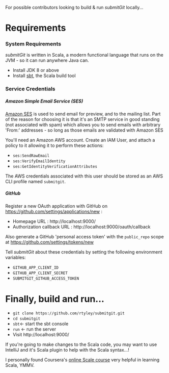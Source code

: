 For possible contributors looking to build & run _submitGit_ locally...

# Requirements

### System Requirements

_submitGit_ is written in Scala, a modern functional language that runs on the JVM - so it
can run anywhere Java can.

* Install JDK 8 or above
* Install [sbt](http://www.scala-sbt.org/release/tutorial/Setup.html), the Scala build tool

### Service Credentials

##### Amazon Simple Email Service (SES)

[Amazon SES](http://docs.aws.amazon.com/ses/latest/DeveloperGuide/Welcome.html) is used to
send email for preview, and to the mailing list. Part of the reason for choosing it
is that it's an SMTP service in good standing (not associated with spam) which allows
you to send emails with arbitrary 'From:' addresses - so long as those emails are validated
with Amazon SES

You'll need an Amazon AWS account. Create an IAM User, and attach a policy to it allowing it to
perform these actions:

* `ses:SendRawEmail`
* `ses:VerifyEmailIdentity`
* `ses:GetIdentityVerificationAttributes`

The AWS credentials associated with this user should be stored as an AWS CLI profile
named `submitgit`.

##### GitHub

Register a new OAuth application with GitHub on https://github.com/settings/applications/new :

* Homepage URL : http://localhost:9000/
* Authorization callback URL : http://localhost:9000/oauth/callback

Also generate a GitHub 'personal access token' with the `public_repo` scope at
https://github.com/settings/tokens/new

Tell _submitGit_ about these credentials by setting the following environment variables:

* `GITHUB_APP_CLIENT_ID`
* `GITHUB_APP_CLIENT_SECRET`
* `SUBMITGIT_GITHUB_ACCESS_TOKEN`


# Finally, build and run...

* `git clone https://github.com/rtyley/submitgit.git`
* `cd submitgit`
* `sbt`<- start the sbt console
* `run` <- run the server
* Visit http://localhost:9000/

If you're going to make changes to the Scala code, you may want to use IntelliJ and it's Scala
plugin to help with the Scala syntax...!

I personally found Coursera's [online Scale course](https://www.coursera.org/course/progfun)
very helpful in learning Scala, YMMV.
